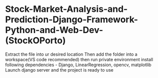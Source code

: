 # Stock-Market-Analysis-and-Prediction-Django-Framework-Python-and-Web-Dev-(StockOPorto)
Extract the file into ur desired location
Then add the folder into a workspace(VS code recommended)
then run private environment
install following dependencies - Django, LinearRegression, opencv, matplotlib
Launch django server and the project is ready to use
